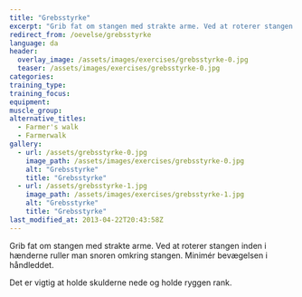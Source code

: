 ```yaml
---
title: "Grebsstyrke"
excerpt: "Grib fat om stangen med strakte arme. Ved at roterer stangen inden i hænderne ruller man snoren omkring stangen. Minimér bevægelsen i håndleddet."
redirect_from: /oevelse/grebsstyrke
language: da
header:
  overlay_image: /assets/images/exercises/grebsstyrke-0.jpg
  teaser: /assets/images/exercises/grebsstyrke-0.jpg
categories:
training_type: 
training_focus: 
equipment:
muscle_group:
alternative_titles:
  - Farmer's walk
  - Farmerwalk
gallery:
  - url: /assets/grebsstyrke-0.jpg
    image_path: /assets/images/exercises/grebsstyrke-0.jpg
    alt: "Grebsstyrke"
    title: "Grebsstyrke"
  - url: /assets/grebsstyrke-1.jpg
    image_path: /assets/images/exercises/grebsstyrke-1.jpg
    alt: "Grebsstyrke"
    title: "Grebsstyrke"
last_modified_at: 2013-04-22T20:43:58Z
---
```


Grib fat om stangen med strakte arme. Ved at roterer stangen inden i hænderne ruller man snoren omkring stangen. Minimér bevægelsen i håndleddet.

Det er vigtig at holde skulderne nede og holde ryggen rank.
